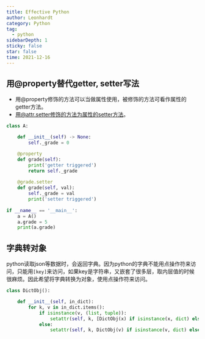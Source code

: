 ```yaml
---
title: Effective Python
author: Leonhardt
category: Python
tag:
  - python
sidebarDepth: 1
sticky: false
star: false
time: 2021-12-16
---
```


## 用@property替代getter, setter写法
- 用@property修饰的方法可以当做属性使用，被修饰的方法可看作属性的getter方法。
- 用@attr.setter修饰的方法为属性的setter方法。
```python
class A:

    def __init__(self) -> None:
        self._grade = 0

    @property
    def grade(self):
        print('getter triggered')
        return self._grade
    
    @grade.setter
    def grade(self, val):
        self._grade = val
        print('setter triggered')
    
if __name__ == '__main__':
    a = A()
    a.grade = 5
    print(a.grade)
```

## 字典转对象
python读取json等数据时，会返回字典。因为python的字典不能用点操作符来访问，只能用`[key]`来访问，如果key是字符串，又嵌套了很多层，取内层值的时候很麻烦。因此希望将字典转换为对象，使用点操作符来访问。

```python
class DictObj():

    def __init__(self, in_dict):
        for k, v in in_dict.items():
            if isinstance(v, (list, tuple)):
                setattr(self, k, [DictObj(x) if isinstance(x, dict) else x for x in v])
            else:
                setattr(self, k, DictObj(v) if isinstance(v, dict) else v)
```